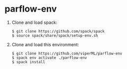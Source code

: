 # parflow-env

1. Clone and load spack:
    ```
    $ git clone https://github.com/spack/spack
    $ source spack/share/spack/setup-env.sh
    ```

2. Clone and load this environment:
    ```
    $ git clone https://github.com/viperML/parflow-env
    $ spack env activate ./parflow-env
    $ spack install
    ```
